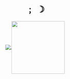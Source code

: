 <h1 align="center">﹔ ☽</h1>
<p align="center">
  <a href="https://github.com/anuraghazra/github-readme-stats">
    <img
      align="center"
      src="https://github-readme-stats.vercel.app/api/top-langs/?username=beatricelopes&layout=compact&theme=transparent&title_color=925868"
    />
  </a>
  <a href="https://github.com/anuraghazra/github-readme-stats">
    <img
      align="center"
      height="165"
      src="https://github-readme-stats.vercel.app/api?username=beatricelopes&count_private=true&show_icons=true&custom_title=Github%20Status&hide=issues&theme=transparent&title_color=925868"
    />
  </a>
</p>
